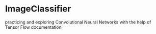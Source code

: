 # ImageClassifier

practicing and exploring Convolutional Neural Networks with the help of Tensor Flow documentation
